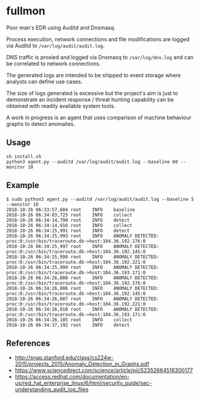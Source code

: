 # fullmon

Poor man's EDR using Auditd and Dnsmasq. 

Process execution, network connections and file modifications are logged via Auditd to `/var/log/audit/audit.log`.

DNS traffic is proxied and logged via Dnsmasq to `/var/log/dns.log` and can be correlated to network connections.

The generated logs are intended to be shipped to event storage where analysts can define use cases.

The size of logs generated is excessive but the project's aim is just to demonstrate an incident response / threat hunting capability can be obtained with readily available system tools.

A work in progress is an agent that uses comparison of machine behaviour graphs to detect anomalies.

## Usage

```
sh install.sh
python3 agent.py --auditd /var/log/audit/audit.log --baseline 60 --monitor 10
```

## Example

```
$ sudo python3 agent.py --auditd /var/log/audit/audit.log --baseline 5 --monitor 10
2018-10-26 06:33:57,684	root	INFO	baseline
2018-10-26 06:34:03,725	root	INFO	collect
2018-10-26 06:34:14,790	root	INFO	detect
2018-10-26 06:34:14,916	root	INFO	collect
2018-10-26 06:34:25,991	root	INFO	detect
2018-10-26 06:34:25,993	root	INFO	ANOMALY DETECTED: proc:0:/usr/bin/traceroute.db->host:104.36.192.176:0
2018-10-26 06:34:25,997	root	INFO	ANOMALY DETECTED: proc:0:/usr/bin/traceroute.db->host:104.36.192.145:0
2018-10-26 06:34:25,998	root	INFO	ANOMALY DETECTED: proc:0:/usr/bin/traceroute.db->host:104.36.192.221:0
2018-10-26 06:34:25,999	root	INFO	ANOMALY DETECTED: proc:0:/usr/bin/traceroute.db->host:104.36.193.171:0
2018-10-26 06:34:26,000	root	INFO	ANOMALY DETECTED: proc:0:/usr/bin/traceroute.db->host:104.36.192.176:0
2018-10-26 06:34:26,006	root	INFO	ANOMALY DETECTED: proc:0:/usr/bin/traceroute.db->host:104.36.192.145:0
2018-10-26 06:34:26,007	root	INFO	ANOMALY DETECTED: proc:0:/usr/bin/traceroute.db->host:104.36.192.221:0
2018-10-26 06:34:26,010	root	INFO	ANOMALY DETECTED: proc:0:/usr/bin/traceroute.db->host:104.36.193.171:0
2018-10-26 06:34:26,105	root	INFO	collect
2018-10-26 06:34:37,192	root	INFO	detect
```

## References

- http://snap.stanford.edu/class/cs224w-2015/projects_2015/Anomaly_Detection_in_Graphs.pdf
- https://www.sciencedirect.com/science/article/pii/S2352664516300177
- https://access.redhat.com/documentation/en-us/red_hat_enterprise_linux/6/html/security_guide/sec-understanding_audit_log_files
